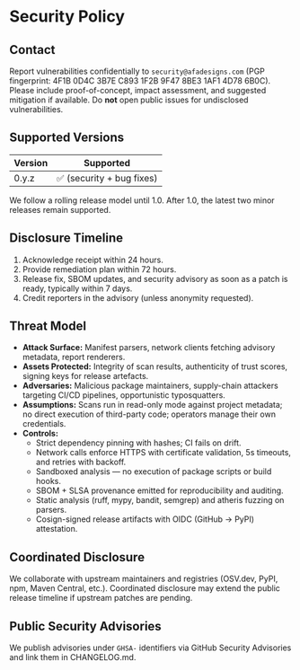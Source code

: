 # Security Policy

## Contact
Report vulnerabilities confidentially to `security@afadesigns.com` (PGP fingerprint: 4F1B 0D4C 3B7E C893 1F2B  9F47 8BE3 1AF1 4D78 6B0C). Please include proof-of-concept, impact assessment, and suggested mitigation if available. Do **not** open public issues for undisclosed vulnerabilities.

## Supported Versions
| Version | Supported |
|---------|-----------|
| 0.y.z   | ✅ (security + bug fixes)

We follow a rolling release model until 1.0. After 1.0, the latest two minor releases remain supported.

## Disclosure Timeline
1. Acknowledge receipt within 24 hours.
2. Provide remediation plan within 72 hours.
3. Release fix, SBOM updates, and security advisory as soon as a patch is ready, typically within 7 days.
4. Credit reporters in the advisory (unless anonymity requested).

## Threat Model
- **Attack Surface:** Manifest parsers, network clients fetching advisory metadata, report renderers.
- **Assets Protected:** Integrity of scan results, authenticity of trust scores, signing keys for release artefacts.
- **Adversaries:** Malicious package maintainers, supply-chain attackers targeting CI/CD pipelines, opportunistic typosquatters.
- **Assumptions:** Scans run in read-only mode against project metadata; no direct execution of third-party code; operators manage their own credentials.
- **Controls:**
  - Strict dependency pinning with hashes; CI fails on drift.
  - Network calls enforce HTTPS with certificate validation, 5s timeouts, and retries with backoff.
  - Sandboxed analysis — no execution of package scripts or build hooks.
  - SBOM + SLSA provenance emitted for reproducibility and auditing.
  - Static analysis (ruff, mypy, bandit, semgrep) and atheris fuzzing on parsers.
  - Cosign-signed release artifacts with OIDC (GitHub → PyPI) attestation.

## Coordinated Disclosure
We collaborate with upstream maintainers and registries (OSV.dev, PyPI, npm, Maven Central, etc.). Coordinated disclosure may extend the public release timeline if upstream patches are pending.

## Public Security Advisories
We publish advisories under `GHSA-` identifiers via GitHub Security Advisories and link them in CHANGELOG.md.
